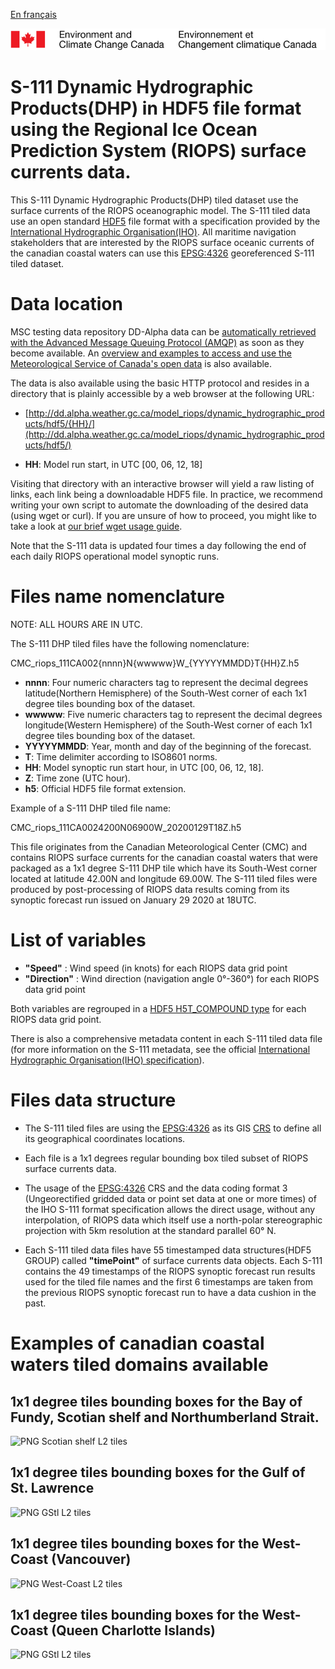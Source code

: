 [En français](readme_riops_dhpS111-datamart-alpha_fr.md)

![ECCC logo](../../docs/img_eccc-logo.png)

# S-111 Dynamic Hydrographic Products(DHP) in HDF5 file format using the Regional Ice Ocean Prediction System (RIOPS) surface currents data. 

This S-111 Dynamic Hydrographic Products(DHP) tiled dataset use the surface currents of the RIOPS oceanographic model. The S-111 tiled data use an open standard [HDF5](https://www.hdfgroup.org/solutions/hdf5/) file format with a specification provided by the [International Hydrographic Organisation(IHO)](https://iho.int). All maritime navigation stakeholders that are interested by the RIOPS surface oceanic currents of the canadian coastal waters can use this [EPSG:4326](https://epsg.io/4326) georeferenced S-111 tiled dataset.

# Data location

MSC testing data repository DD-Alpha data can be [automatically retrieved with the Advanced Message Queuing Protocol (AMQP)](../../docs/msc-datamart/amqp_en.md) as soon as they become available. An [overview and examples to access and use the Meteorological Service of Canada's open data](../../docs/usage/readme_en.md) is also available.

The data is also available using the basic HTTP protocol and resides in a directory that is plainly accessible by a web browser at the following URL:

* [http://dd.alpha.weather.gc.ca/model_riops/dynamic_hydrographic_products/hdf5/{HH}/](http://dd.alpha.weather.gc.ca/model_riops/dynamic_hydrographic_products/hdf5/)

* __HH__: Model run start, in UTC [00, 06, 12, 18]

Visiting that directory with an interactive browser will yield a raw listing of links, each link being a downloadable HDF5 file. In practice, we recommend writing your own script to automate the downloading of the desired data (using wget or curl). If you are unsure of how to proceed, you might like to take a look at [our brief wget usage guide](../../docs/msc-datamart/readme_wget-datamart_en.md).

Note that the S-111 data is updated four times a day following the end of each daily RIOPS operational model synoptic runs.

# Files name nomenclature

NOTE: ALL HOURS ARE IN UTC.

The S-111 DHP tiled files have the following nomenclature:

CMC_riops_111CA002{nnnn}N{wwwww}W_{YYYYYMMDD}T{HH}Z.h5

* __nnnn__: Four numeric characters tag to represent the decimal degrees latitude(Northern Hemisphere) of the South-West corner of each 1x1 degree tiles bounding box of the dataset.
* __wwwww__: Five numeric characters tag to represent the decimal degrees longitude(Western Hemisphere) of the South-West corner of each 1x1 degree tiles bounding box of the dataset.
* __YYYYYMMDD__: Year, month and day of the beginning of the forecast.
* __T__: Time delimiter according to ISO8601 norms.
* __HH__: Model synoptic run start hour, in UTC [00, 06, 12, 18].
* __Z__: Time zone (UTC hour).
* __h5__: Official HDF5 file format extension.

Example of a S-111 DHP tiled file name:

CMC_riops_111CA0024200N06900W_20200129T18Z.h5

This file originates from the Canadian Meteorological Center (CMC) and contains RIOPS surface currents for the canadian coastal waters that were packaged as a 1x1 degree S-111 DHP tile which have its South-West corner located at latitude 42.00N and longitude 69.00W. The S-111 tiled files were produced by post-processing of RIOPS data results coming from its synoptic forecast run issued on January 29 2020 at 18UTC. 

# List of variables 

* __"Speed"__ : Wind speed (in knots) for each RIOPS data grid point
* __"Direction"__ : Wind direction (navigation angle 0°-360°) for each RIOPS data grid point

Both variables are regrouped in a [HDF5 H5T_COMPOUND type](https://bitbucket.hdfgroup.org/pages/HDFFV/hdf5doc/master/browse/html/cpplus_RM/class_h5_1_1_comp_type.html) for each RIOPS data grid point.

There is also a comprehensive metadata content in each S-111 tiled data file (for more information on the S-111 metadata, see the official [International Hydrographic Organisation(IHO) specification](http://registry.iho.int/beta/productspec/view.do?idx=168&product_ID=S-111&statusS=5&domainS=ALL&category=product_ID&searchValue=)).

# Files data structure

* The S-111 tiled files are using the [EPSG:4326](https://epsg.io/4326) as its GIS [CRS](https://docs.qgis.org/2.8/en/docs/gentle_gis_introduction/coordinate_reference_systems.html) to define all its geographical coordinates locations.

* Each file is a 1x1 degrees regular bounding box tiled subset of RIOPS surface currents data.

* The usage of the [EPSG:4326](https://epsg.io/4326) CRS and the data coding format 3 (Ungeorectified gridded data or point set data at one or more times) of the IHO S-111 format specification allows the direct usage, without any interpolation, of RIOPS data which itself use a north-polar stereographic projection with 5km resolution at the standard parallel 60° N.

* Each S-111 tiled data files have 55 timestamped data structures(HDF5 GROUP) called __"timePoint"__ of surface currents data objects. Each S-111 contains the 49 timestamps of the RIOPS synoptic forecast run results used for the tiled file names and the first 6 timestamps are taken from the previous RIOPS synoptic forecast run to have a data cushion in the past.

# Examples of canadian coastal waters tiled domains available

## 1x1 degree tiles bounding boxes for the Bay of Fundy, Scotian shelf and Northumberland Strait.

![PNG Scotian shelf L2 tiles](https://collaboration.cmc.ec.gc.ca/cmc/cmos/public_doc/msc-data/nwp_riops/dynamic_hydrographic_products/ScotianShelfL2_tiles.png)

## 1x1 degree tiles bounding boxes for the Gulf of St. Lawrence

![PNG GStl L2 tiles](https://collaboration.cmc.ec.gc.ca/cmc/cmos/public_doc/msc-data/nwp_riops/dynamic_hydrographic_products/GSTLL2Tiles.png)

## 1x1 degree tiles bounding boxes for the West-Coast (Vancouver)

![PNG West-Coast L2 tiles](https://collaboration.cmc.ec.gc.ca/cmc/cmos/public_doc/msc-data/nwp_riops/dynamic_hydrographic_products/WCoastL2Tiles.png)

## 1x1 degree tiles bounding boxes for the West-Coast (Queen Charlotte Islands)

![PNG GStl L2 tiles](https://collaboration.cmc.ec.gc.ca/cmc/cmos/public_doc/msc-data/nwp_riops/dynamic_hydrographic_products/WCoastNL2Tiles.png)
